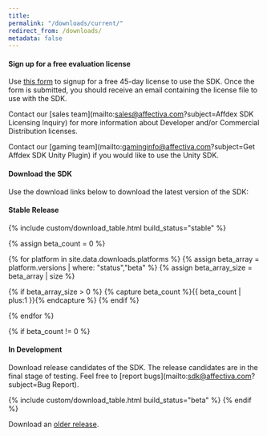 ```yaml
---
title:
permalink: "/downloads/current/"
redirect_from: /downloads/
metadata: false
---
```


#### Sign up for a free evaluation license

Use [this form](http://www.affectiva.com/45-day-free-trial/) to signup for a free 45-day license to use the SDK. Once the form is submitted, you should receive an email containing the license file to use with the SDK.  

Contact our [sales team](mailto:sales@affectiva.com?subject=Affdex SDK Licensing Inquiry) for more information about Developer and/or Commercial Distribution licenses.  

Contact our [gaming team](mailto:gaminginfo@affectiva.com?subject=Get Affdex SDK Unity Plugin) if you would like to use the Unity SDK.  

#### Download the SDK

Use the download links below to download the latest version of the SDK:

#### Stable Release
{% include custom/download_table.html build_status="stable" %}


{% assign beta_count = 0 %}

{% for platform in site.data.downloads.platforms %}
{% assign beta_array = platform.versions | where: "status","beta" %}
{% assign beta_array_size = beta_array | size %}

{% if beta_array_size > 0 %}
{% capture beta_count %}{{ beta_count | plus:1 }}{% endcapture %}
{% endif %}

{% endfor %}

{% if beta_count != 0 %}

#### In Development

Download release candidates of the SDK. The release candidates are in the final stage of testing. Feel free to [report bugs](mailto:sdk@affectiva.com?subject=Bug Report).  

{% include custom/download_table.html build_status="beta" %}
{% endif %}

Download an [older release](/downloads/previous).
